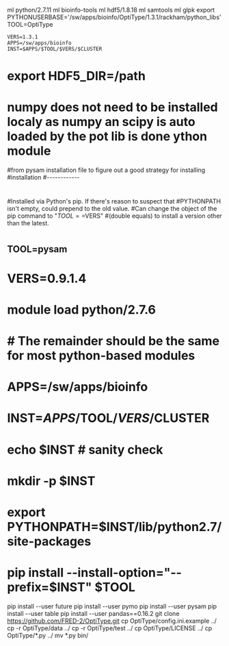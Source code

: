 ml python/2.7.11
ml bioinfo-tools
ml hdf5/1.8.18
ml samtools
ml glpk
export PYTHONUSERBASE='/sw/apps/bioinfo/OptiType/1.3.1/rackham/python_libs'
  TOOL=OptiType

    VERS=1.3.1
    APPS=/sw/apps/bioinfo
    INST=$APPS/$TOOL/$VERS/$CLUSTER


# export HDF5_DIR=/path
# numpy does not need to be installed localy as numpy an scipy is auto loaded  by the pot lib is done ython module 
#from pysam installation file to figure out a good strategy for installing
#installation
#------------
#
#Installed via Python's pip. If there's reason to suspect that
#PYTHONPATH isn't empty, could prepend to the old value.
#Can change the object of the pip command to "$TOOL==$VERS"
#(double equals) to install a version other than the latest.
#
##    TOOL=pysam
#    VERS=0.9.1.4
#    module load python/2.7.6
#
#    # The remainder should be the same for most python-based modules
#    APPS=/sw/apps/bioinfo
#    INST=$APPS/$TOOL/$VERS/$CLUSTER
#    echo $INST # sanity check
#    mkdir -p $INST
#    export PYTHONPATH=$INST/lib/python2.7/site-packages
#    pip install --install-option="--prefix=$INST" $TOOL

pip install --user future
pip install --user pymo
pip install --user pysam
pip install --user table
pip install --user pandas==0.16.2
git clone https://github.com/FRED-2/OptiType.git
cp OptiType/config.ini.example ../
cp -r OptiType/data  ../
cp -r OptiType/test  ../
cp  OptiType/LICENSE  ../
cp  OptiType/*.py ../
mv *.py bin/

